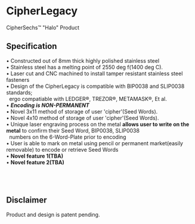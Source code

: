 # CipherLegacy
CipherSechs™ "Halo" Product

## Specification  
• Constructed out of 8mm thick highly polished stainless steel<br/>
• Stainless steel has a melting point of 2550 deg f(1400 deg C).<br/>
• Laser cut and CNC machined to install tamper resistant stainless steel fasteners<br/>
• Design of the CipherLegacy is compatible with BIP0038 and SLIP0038 standards;<br/>
&nbsp;&nbsp;ergo compatiable with LEDGER®, TREZOR®, METAMASK®, Et al.<br/>
• **_Encoding is NON-PERMANENT_**<br/>
• Novel 3x11 method of storage of user 'cipher'(Seed Words).<br/>
• Novel 4x10 method of storage of user 'cipher'(Seed Words).<br/>
• Unique laser engraving process on the metal **allows user to write on the metal** to confirm their Seed Word, BIP0038, SLIP0038<br/>
&nbsp;&nbsp;numbers on the 6-Word-Plate prior to encoding<br/>
• User is able to mark on metal using pencil or permanent market(easily removable) to encode or retrieve Seed Words<br/>
• **Novel feature 1(TBA)**<br/>
• **Novel feature 2(TBA)**<br/>
<br/>
<br/>
<br/>
## Disclaimer
Product and design is patent pending.
